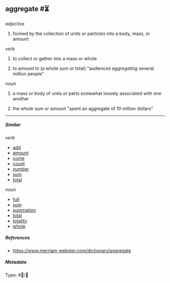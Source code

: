 ## aggregate #⏳

*adjective*

1. formed by the collection of units or particles into a body, mass, or amount

*verb*

1. to collect or gather into a mass or whole

1. to amount to (a whole sum or total)
   "audiences *aggregating* several million people"

*noun*

1. a mass or body of units or parts somewhat loosely associated with one another

1. the whole sum or amount
   "spent an aggregate of 10 million dollars"

---

##### Similar

*verb*

* [add](add.md)
* [amount](amount.md)
* [come](come.md)
* [count](count.md)
* [number](number.md)
* [sum](sum.md)
* [total](total.md)

*noun*

* [full](full.md)
* [sum](sum.md)
* [summation](summation.md)
* [total](total.md)
* [totality](totality.md)
* [whole](whole.md)

##### References

* https://www.merriam-webster.com/dictionary/aggregate

##### Metadata

Type: #💬/💬 
